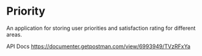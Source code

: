 # Priority
An application for storing user priorities and satisfaction rating for different areas.

API Docs
https://documenter.getpostman.com/view/6993949/TVzRFxYa